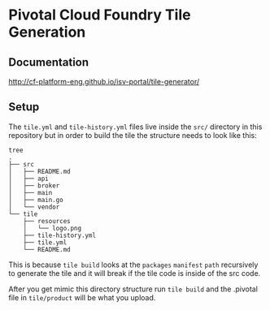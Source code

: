 # Pivotal Cloud Foundry Tile Generation

## Documentation
http://cf-platform-eng.github.io/isv-portal/tile-generator/

## Setup

The `tile.yml` and `tile-history.yml` files live inside the `src/` directory in this repository but in order to build the tile the structure needs to look like this:

```
tree
.
├── src
│   ├── README.md
│   ├── api
│   ├── broker
│   ├── main
│   ├── main.go
│   └── vendor
└── tile
    ├── resources
    │   └── logo.png
    ├── tile-history.yml
    ├── tile.yml
    └── README.md
```

This is because `tile build` looks at the `packages` `manifest` `path` recursively to generate the tile and it will break if the tile code is inside of the src code. 

After you get mimic this directory structure run `tile build` and the .pivotal file in `tile/product` will be what you upload.